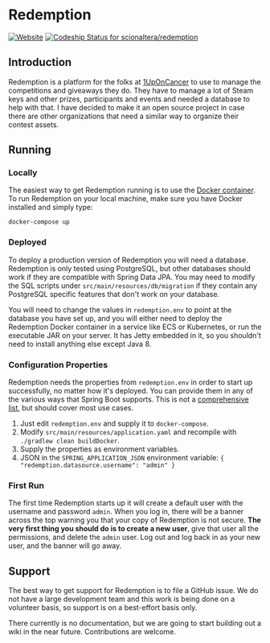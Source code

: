 # Redemption
[![Website](https://img.shields.io/website/https/redemption.bonevm.com.svg?label=website "Website")](https://redemption.bonevm.com)
[![Codeship Status for scionaltera/redemption](https://img.shields.io/codeship/d9773320-5bde-0135-1e8a-762f064b5c19/master.svg)](https://codeship.com/projects/237681)  
## Introduction
Redemption is a platform for the folks at [1UpOnCancer](https://1uponcancer.org) to use to manage the competitions and giveaways they do. They have to manage a lot of Steam keys and other prizes, participants and events and needed a database to help with that. I have decided to make it an open source project in case there are other organizations that need a similar way to organize their contest assets.

## Running
### Locally
The easiest way to get Redemption running is to use the [Docker container](https://hub.docker.com/r/scionaltera/redemption/). To run Redemption on your local machine, make sure you have Docker installed and simply type:
```
docker-compose up
```

### Deployed
To deploy a production version of Redemption you will need a database. Redemption is only tested using PostgreSQL, but other databases should work if they are compatible with Spring Data JPA. You may need to modify the SQL scripts under `src/main/resources/db/migration` if they contain any PostgreSQL specific features that don't work on your database.

You will need to change the values in `redemption.env` to point at the database you have set up, and you will either need to deploy the Redemption Docker container in a service like ECS or Kubernetes, or run the executable JAR on your server. It has Jetty embedded in it, so you shouldn't need to install anything else except Java 8.

### Configuration Properties
Redemption needs the properties from `redemption.env` in order to start up successfully, no matter how it's deployed. You can provide them in any of the various ways that Spring Boot supports. This is not a [comprehensive list](https://docs.spring.io/spring-boot/docs/current/reference/html/boot-features-external-config.html), but should cover most use cases.

1. Just edit `redemption.env` and supply it to `docker-compose`.
1. Modify `src/main/resources/application.yaml` and recompile with `./gradlew clean buildDocker`.
1. Supply the properties as environment variables.
1. JSON in the `SPRING_APPLICATION_JSON` environment variable: `{ "redemption.datasource.username": "admin" }`

### First Run
The first time Redemption starts up it will create a default user with the username and password `admin`. When you log in, there will be a banner across the top warning you that your copy of Redemption is not secure. **The very first thing you should do is to create a new user**, give that user all the permissions, and delete the `admin` user. Log out and log back in as your new user, and the banner will go away.

## Support
The best way to get support for Redemption is to file a GitHub issue. We do not have a large development team and this work is being done on a volunteer basis, so support is on a best-effort basis only.

There currently is no documentation, but we are going to start building out a wiki in the near future. Contributions are welcome.
